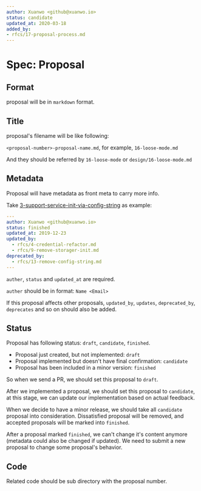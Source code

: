 ```yaml
---
author: Xuanwo <github@xuanwo.io>
status: candidate
updated_at: 2020-03-18
added_by:
- rfcs/17-proposal-process.md
---
```


# Spec: Proposal

## Format

proposal will be in `markdown` format.

## Title

proposal's filename will be like following:

`<proposal-number>-proposal-name.md`, for example, `16-loose-mode.md`

And they should be referred by `16-loose-mode` or `design/16-loose-mode.md`

## Metadata

Proposal will have metadata as front meta to carry more info.

Take [3-support-service-init-via-config-string] as example:

```yaml
---
author: Xuanwo <github@xuanwo.io>
status: finished
updated_at: 2019-12-23
updated_by:
  - rfcs/4-credential-refactor.md
  - rfcs/9-remove-storager-init.md
deprecated_by:
  - rfcs/13-remove-config-string.md
---
```

`auther`, `status` and `updated_at` are required.

`auther` should be in format: `Name <Email>`

If this proposal affects other proposals, `updated_by`, `updates`, `deprecated_by`, `deprecates` and so on should also be added.

## Status

Proposal has following status: `draft`, `candidate`, `finished`.

- Proposal just created, but not implemented: `draft`
- Proposal implemented but doesn't have final confirmation: `candidate`
- Proposal has been included in a minor version: `finished`

So when we send a PR, we should set this proposal to `draft`.

After we implemented a proposal, we should set this proposal to `candidate`, at this stage, we can update our implementation based on actual feedback.

When we decide to have a minor release, we should take all `candidate` proposal into consideration. Dissatisfied proposal will be removed, and accepted proposals will be marked into `finished`.

After a proposal marked `finished`, we can't change it's content anymore (metadata could also be changed if updated). We need to submit a new proposal to change some proposal's behavior.

## Code

Related code should be sub directory with the proposal number.

[3-support-service-init-via-config-string]: ../rfcs/3-support-service-init-via-config-string.md
